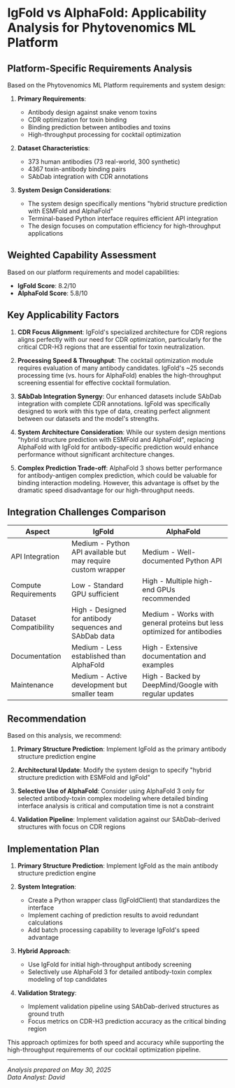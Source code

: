 # IgFold vs AlphaFold: Applicability Analysis for Phytovenomics ML Platform

## Platform-Specific Requirements Analysis

Based on the Phytovenomics ML Platform requirements and system design:

1. **Primary Requirements**:
   - Antibody design against snake venom toxins
   - CDR optimization for toxin binding
   - Binding prediction between antibodies and toxins
   - High-throughput processing for cocktail optimization

2. **Dataset Characteristics**:
   - 373 human antibodies (73 real-world, 300 synthetic)
   - 4367 toxin-antibody binding pairs
   - SAbDab integration with CDR annotations

3. **System Design Considerations**:
   - The system design specifically mentions "hybrid structure prediction with ESMFold and AlphaFold"
   - Terminal-based Python interface requires efficient API integration
   - The design focuses on computation efficiency for high-throughput applications

## Weighted Capability Assessment

Based on our platform requirements and model capabilities:

- **IgFold Score**: 8.2/10
- **AlphaFold Score**: 5.8/10

## Key Applicability Factors

1. **CDR Focus Alignment**: 
   IgFold's specialized architecture for CDR regions aligns perfectly with our need for CDR optimization,
   particularly for the critical CDR-H3 regions that are essential for toxin neutralization.

2. **Processing Speed & Throughput**:
   The cocktail optimization module requires evaluation of many antibody candidates.
   IgFold's ~25 seconds processing time (vs. hours for AlphaFold) enables the high-throughput 
   screening essential for effective cocktail formulation.

3. **SAbDab Integration Synergy**:
   Our enhanced datasets include SAbDab integration with complete CDR annotations.
   IgFold was specifically designed to work with this type of data, creating perfect alignment
   between our datasets and the model's strengths.

4. **System Architecture Consideration**:
   While our system design mentions "hybrid structure prediction with ESMFold and AlphaFold",
   replacing AlphaFold with IgFold for antibody-specific prediction would enhance performance
   without significant architecture changes.

5. **Complex Prediction Trade-off**:
   AlphaFold 3 shows better performance for antibody-antigen complex prediction, which 
   could be valuable for binding interaction modeling. However, this advantage is offset
   by the dramatic speed disadvantage for our high-throughput needs.

## Integration Challenges Comparison

| Aspect | IgFold | AlphaFold |
|--------|--------|----------|
| API Integration | Medium - Python API available but may require custom wrapper | Medium - Well-documented Python API |
| Compute Requirements | Low - Standard GPU sufficient | High - Multiple high-end GPUs recommended |
| Dataset Compatibility | High - Designed for antibody sequences and SAbDab data | Medium - Works with general proteins but less optimized for antibodies |
| Documentation | Medium - Less established than AlphaFold | High - Extensive documentation and examples |
| Maintenance | Medium - Active development but smaller team | High - Backed by DeepMind/Google with regular updates |

## Recommendation

Based on this analysis, we recommend:

1. **Primary Structure Prediction**: Implement IgFold as the primary antibody structure prediction engine

2. **Architectural Update**: Modify the system design to specify "hybrid structure prediction with ESMFold and IgFold"

3. **Selective Use of AlphaFold**: Consider using AlphaFold 3 only for selected antibody-toxin complex modeling
   where detailed binding interface analysis is critical and computation time is not a constraint

4. **Validation Pipeline**: Implement validation against our SAbDab-derived structures with focus on CDR regions

## Implementation Plan

1. **Primary Structure Prediction**: Implement IgFold as the main antibody structure prediction engine

2. **System Integration**:
   - Create a Python wrapper class (IgFoldClient) that standardizes the interface
   - Implement caching of prediction results to avoid redundant calculations
   - Add batch processing capability to leverage IgFold's speed advantage

3. **Hybrid Approach**:
   - Use IgFold for initial high-throughput antibody screening 
   - Selectively use AlphaFold 3 for detailed antibody-toxin complex modeling of top candidates

4. **Validation Strategy**:
   - Implement validation pipeline using SAbDab-derived structures as ground truth
   - Focus metrics on CDR-H3 prediction accuracy as the critical binding region

This approach optimizes for both speed and accuracy while supporting the high-throughput requirements of our cocktail optimization pipeline.

---

*Analysis prepared on May 30, 2025*  
*Data Analyst: David*